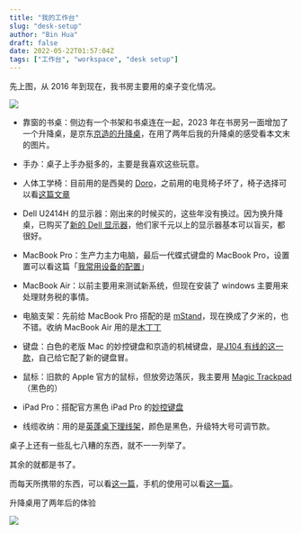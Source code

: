 ```yaml
---
title: "我的工作台"
slug: "desk-setup"
author: "Bin Hua"
draft: false
date: 2022-05-22T01:57:04Z
tags: ["工作台", "workspace", "desk setup"]
---
```


先上图，从 2016 年到现在，我书房主要用的桌子变化情况。

![](https://storage.tourcoder.com/tcblog/desk-setup-01.jpg)

- 靠窗的书桌：侧边有一个书架和书桌连在一起，2023 年在书房另一面增加了一个升降桌，是京东[京造的升降桌](https://u.jd.com/0u9zcUS)，在用了两年后我的升降桌的感受看本文末的图片。

- 手办：桌子上手办挺多的，主要是我喜欢这些玩意。

- 人体工学椅：目前用的是西昊的 [Doro](https://u.jd.com/0u962sN)，之前用的电竞椅子坏了，椅子选择可以看[这篇文章](https://tourcoder.com/chair-is-so-important/)

- Dell U2414H 的显示器：刚出来的时候买的，这些年没有换过。因为换升降桌，已购买了[新的 Dell 显示器](https://u.jd.com/0u9Gi1Q)，他们家千元以上的显示器基本可以盲买，都很好。

- MacBook Pro：生产力主力电脑，最后一代蝶式键盘的 MacBook Pro，设置置可以看这篇「[我常用设备的配置](/the-configuration-on-my-devices)」

- MacBook Air：以前主要用来测试新系统，但现在安装了 windows 主要用来处理财务税的事情。

- 电脑支架：先前给 MacBook Pro 搭配的是 [mStand](https://www.amazon.com/Rain-Design-mStand-Laptop-Patented/dp/B000OOYECC/)，现在换成了夕米的，也不错。收纳 MacBook Air 用的是[木丁丁](https://item.jd.com/100013873588.html)

- 键盘：白色的老版 Mac 的妙控键盘和京造的机械键盘，是[J104 有线的这一款](https://u.jd.com/089INiw)，自己给它配了新的键盘冒。

- 鼠标：旧款的 Apple 官方的鼠标，但放旁边落灰，我主要用 [Magic Trackpad](https://u.jd.com/0q9apSY)（黑色的）

- iPad Pro：搭配官方黑色 iPad Pro 的[妙控键盘](https://u.jd.com/0u9uKIh)

- 线缆收纳：用的是[英蓬桌下理线架](https://u.jd.com/0u9Oe1O)，颜色是黑色，升级特大号可调节款。

桌子上还有一些乱七八糟的东西，就不一一列举了。

其余的就都是书了。

而每天所携带的东西，可以看[这一篇](https://tourcoder.com/stuff/)，手机的使用可以看[这一篇](https://tourcoder.com/my-cell-phones-and-more/)。

升降桌用了两年后的体验

![](https://storage.tourcoder.com/tcblog/desk-setup-02.jpg)
